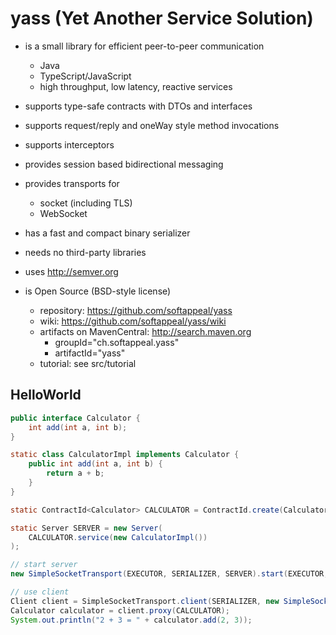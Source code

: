 # yass (Yet Another Service Solution)

* is a small library for efficient peer-to-peer communication
  * Java
  * TypeScript/JavaScript
  * high throughput, low latency, reactive services

* supports type-safe contracts with DTOs and interfaces

* supports request/reply and oneWay style method invocations

* supports interceptors

* provides session based bidirectional messaging

* provides transports for
  * socket (including TLS)
  * WebSocket

* has a fast and compact binary serializer

* needs no third-party libraries

* uses http://semver.org

* is Open Source (BSD-style license)
  * repository: https://github.com/softappeal/yass
  * wiki: https://github.com/softappeal/yass/wiki
  * artifacts on MavenCentral: http://search.maven.org
    * groupId="ch.softappeal.yass"
    * artifactId="yass"
  * tutorial: see src/tutorial

## HelloWorld

```java
public interface Calculator {
    int add(int a, int b);
}

static class CalculatorImpl implements Calculator {
    public int add(int a, int b) {
        return a + b;
    }
}

static ContractId<Calculator> CALCULATOR = ContractId.create(Calculator.class, 0, METHOD_MAPPER_FACTORY);

static Server SERVER = new Server(
    CALCULATOR.service(new CalculatorImpl())
);

// start server
new SimpleSocketTransport(EXECUTOR, SERIALIZER, SERVER).start(EXECUTOR, new SimpleSocketBinder(ADDRESS));

// use client
Client client = SimpleSocketTransport.client(SERIALIZER, new SimpleSocketConnector(ADDRESS));
Calculator calculator = client.proxy(CALCULATOR);
System.out.println("2 + 3 = " + calculator.add(2, 3));
```
